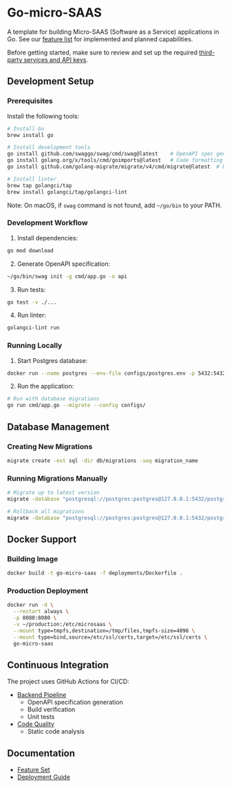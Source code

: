 # Go-micro-SAAS

A template for building Micro-SAAS (Software as a Service) applications in Go. See our [feature list](/docs/featureset.md) for implemented and planned capabilities.

Before getting started, make sure to review and set up the required [third-party services and API keys](PREREQUISITES.md).

## Development Setup

### Prerequisites

Install the following tools:

```sh
# Install Go
brew install go

# Install development tools
go install github.com/swaggo/swag/cmd/swag@latest    # OpenAPI spec generator
go install golang.org/x/tools/cmd/goimports@latest   # Code formatting tool
go install github.com/golang-migrate/migrate/v4/cmd/migrate@latest  # Database migration tool

# Install linter
brew tap golangci/tap
brew install golangci/tap/golangci-lint
```

Note: On macOS, if `swag` command is not found, add `~/go/bin` to your PATH.

### Development Workflow

1. Install dependencies:

```sh
go mod download
```

2. Generate OpenAPI specification:

```sh
~/go/bin/swag init -g cmd/app.go -o api
```

3. Run tests:

```sh
go test -v ./...
```

4. Run linter:

```sh
golangci-lint run
```

### Running Locally

1. Start Postgres database:

```sh
docker run --name postgres --env-file configs/postgres.env -p 5432:5432 -d postgres
```

2. Run the application:

```sh
# Run with database migrations
go run cmd/app.go --migrate --config configs/
```

## Database Management

### Creating New Migrations

```sh
migrate create -ext sql -dir db/migrations -seq migration_name
```

### Running Migrations Manually

```sh
# Migrate up to latest version
migrate -database "postgresql://postgres:postgres@127.0.0.1:5432/postgres?sslmode=disable" -path db/migrations up

# Rollback all migrations
migrate -database "postgresql://postgres:postgres@127.0.0.1:5432/postgres?sslmode=disable" -path db/migrations down -all
```

## Docker Support

### Building Image

```sh
docker build -t go-micro-saas -f deployments/Dockerfile .
```

### Production Deployment

```sh
docker run -d \
  --restart always \
  -p 8080:8080 \
  -v ~/production:/etc/microsaas \
  --mount type=tmpfs,destination=/tmp/files,tmpfs-size=4096 \
  --mount type=bind,source=/etc/ssl/certs,target=/etc/ssl/certs \
  go-micro-saas
```

## Continuous Integration

The project uses GitHub Actions for CI/CD:

- [Backend Pipeline](.github/workflows/backend-build.yaml)
  - OpenAPI specification generation
  - Build verification
  - Unit tests
- [Code Quality](.github/workflows/backend-lint.yml)
  - Static code analysis

## Documentation

- [Feature Set](/docs/featureset.md)
- [Deployment Guide](/docs/deployment.md)

